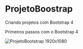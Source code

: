 # ProjetoBoostrap
Criando projetos com Bootstrap 4

Primeiros passos com o Bootstrap 4


![ProjetoBootstrap 1920x1080](https://user-images.githubusercontent.com/81247538/156759726-8e87b150-09ec-415a-8ecd-889e1c460f0c.png)
